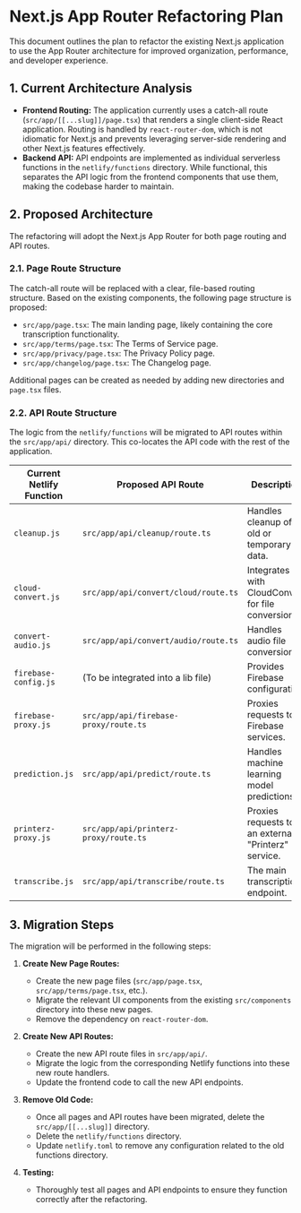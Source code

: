 # Next.js App Router Refactoring Plan

This document outlines the plan to refactor the existing Next.js application to use the App Router architecture for improved organization, performance, and developer experience.

## 1. Current Architecture Analysis

- **Frontend Routing:** The application currently uses a catch-all route (`src/app/[[...slug]]/page.tsx`) that renders a single client-side React application. Routing is handled by `react-router-dom`, which is not idiomatic for Next.js and prevents leveraging server-side rendering and other Next.js features effectively.
- **Backend API:** API endpoints are implemented as individual serverless functions in the `netlify/functions` directory. While functional, this separates the API logic from the frontend components that use them, making the codebase harder to maintain.

## 2. Proposed Architecture

The refactoring will adopt the Next.js App Router for both page routing and API routes.

### 2.1. Page Route Structure

The catch-all route will be replaced with a clear, file-based routing structure. Based on the existing components, the following page structure is proposed:

- `src/app/page.tsx`: The main landing page, likely containing the core transcription functionality.
- `src/app/terms/page.tsx`: The Terms of Service page.
- `src/app/privacy/page.tsx`: The Privacy Policy page.
- `src/app/changelog/page.tsx`: The Changelog page.

Additional pages can be created as needed by adding new directories and `page.tsx` files.

### 2.2. API Route Structure

The logic from the `netlify/functions` will be migrated to API routes within the `src/app/api/` directory. This co-locates the API code with the rest of the application.

| Current Netlify Function | Proposed API Route                    | Description                                         |
| ------------------------ | ------------------------------------- | --------------------------------------------------- |
| `cleanup.js`             | `src/app/api/cleanup/route.ts`        | Handles cleanup of old or temporary data.           |
| `cloud-convert.js`       | `src/app/api/convert/cloud/route.ts`  | Integrates with CloudConvert for file conversions.  |
| `convert-audio.js`       | `src/app/api/convert/audio/route.ts`  | Handles audio file conversion.                      |
| `firebase-config.js`     | (To be integrated into a lib file)    | Provides Firebase configuration.                    |
| `firebase-proxy.js`      | `src/app/api/firebase-proxy/route.ts` | Proxies requests to Firebase services.              |
| `prediction.js`          | `src/app/api/predict/route.ts`        | Handles machine learning model predictions.         |
| `printerz-proxy.js`      | `src/app/api/printerz-proxy/route.ts` | Proxies requests to an external "Printerz" service. |
| `transcribe.js`          | `src/app/api/transcribe/route.ts`     | The main transcription endpoint.                    |

## 3. Migration Steps

The migration will be performed in the following steps:

1.  **Create New Page Routes:**
    - Create the new page files (`src/app/page.tsx`, `src/app/terms/page.tsx`, etc.).
    - Migrate the relevant UI components from the existing `src/components` directory into these new pages.
    - Remove the dependency on `react-router-dom`.

2.  **Create New API Routes:**
    - Create the new API route files in `src/app/api/`.
    - Migrate the logic from the corresponding Netlify functions into these new route handlers.
    - Update the frontend code to call the new API endpoints.

3.  **Remove Old Code:**
    - Once all pages and API routes have been migrated, delete the `src/app/[[...slug]]` directory.
    - Delete the `netlify/functions` directory.
    - Update `netlify.toml` to remove any configuration related to the old functions directory.

4.  **Testing:**
    - Thoroughly test all pages and API endpoints to ensure they function correctly after the refactoring.
